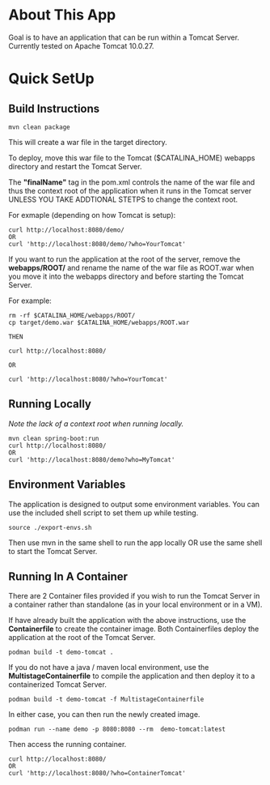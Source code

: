 # About This App

Goal is to have an application that can be run within a Tomcat Server. Currently tested on Apache Tomcat 10.0.27.

# Quick SetUp
## Build Instructions

```
mvn clean package
```

This will create a war file in the target directory.

To deploy, move this war file to the Tomcat ($CATALINA_HOME) webapps directory and restart the Tomcat Server. 

The **"finalName"** tag in the pom.xml controls the name of the war file and thus the context root of the application when it runs in the Tomcat server UNLESS YOU TAKE ADDTIONAL STETPS to change the context root.

For exmaple (depending on how Tomcat is setup):

``` 
curl http://localhost:8080/demo/
OR
curl 'http://localhost:8080/demo/?who=YourTomcat'
```

If you want to run the application at the root of the server, remove the **webapps/ROOT/** and rename the name of the war file as ROOT.war when you move it into the webapps directory and before starting the Tomcat Server.

For example:
``` 
rm -rf $CATALINA_HOME/webapps/ROOT/
cp target/demo.war $CATALINA_HOME/webapps/ROOT.war

THEN

curl http://localhost:8080/ 

OR

curl 'http://localhost:8080/?who=YourTomcat'
```

## Running Locally

*Note the lack of a context root when running locally.*
```
mvn clean spring-boot:run
curl http://localhost:8080/
OR
curl 'http://localhost:8080/demo?who=MyTomcat'
```

## Environment Variables

The application is designed to output some environment variables. You can use the included shell script to set them up while testing.

```
source ./export-envs.sh
```
Then use mvn in the same shell to run the app locally OR use the same shell to start the Tomcat Server.

## Running In A Container
There are 2 Container files provided if you wish to run the Tomcat Server in a container rather than standalone (as in your local environment or in a VM).

If have already built the application with the above instructions, use the **Containerfile** to create the container image. Both Containerfiles deploy the application at the root of the Tomcat Server.

```
podman build -t demo-tomcat .
```

If you do not have a java / maven local environment, use the **MultistageContainerfile** to compile the application and then deploy it to a containerized Tomcat Server.

```
podman build -t demo-tomcat -f MultistageContainerfile  
```

In either case, you can then run the newly created image.

```
podman run --name demo -p 8080:8080 --rm  demo-tomcat:latest
```
Then access the running container. 

```
curl http://localhost:8080/
OR
curl 'http://localhost:8080/?who=ContainerTomcat'
```

